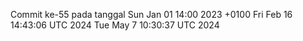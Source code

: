 Commit ke-55 pada tanggal Sun Jan 01 14:00 2023 +0100
Fri Feb 16 14:43:06 UTC 2024
Tue May  7 10:30:37 UTC 2024
